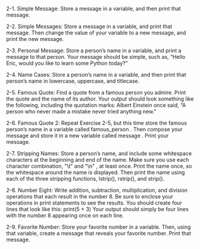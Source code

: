 2-1. Simple Message: Store a message in a variable, and then print that message.

2-2. Simple Messages: Store a message in a variable, and print that message.
Then change the value of your variable to a new message, and print the new
message.

2-3. Personal Message: Store a person’s name in a variable, and print a
message to that person. Your message should be simple, such as, “Hello Eric,
would you like to learn some Python today?”

2-4. Name Cases: Store a person’s name in a variable, and then print that
person’s name in lowercase, uppercase, and titlecase.

2-5. Famous Quote: Find a quote from a famous person you admire. Print the
quote and the name of its author. Your output should look something like the
following, including the quotation marks:
Albert Einstein once said, “A person who never made a
mistake never tried anything new.”

2-6. Famous Quote 2: Repeat Exercise 2-5, but this time store the famous
person’s name in a variable called famous_person . Then compose your message
and store it in a new variable called message . Print your message.

2-7. Stripping Names: Store a person’s name, and include some whitespace
characters at the beginning and end of the name. Make sure you use each
character combination, "\t" and "\n" , at least once.
Print the name once, so the whitespace around the name is displayed.
Then print the name using each of the three stripping functions, lstrip(),
rstrip(), and strip().

2-8. Number Eight: Write addition, subtraction, multiplication, and division
operations that each result in the number 8. Be sure to enclose your operations
in print statements to see the results. You should create four lines that look
like this:
print(5 + 3)
Your output should simply be four lines with the number 8 appearing once
on each line.

2-9. Favorite Number: Store your favorite number in a variable. Then, using
that variable, create a message that reveals your favorite number. Print that
message.
